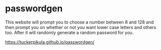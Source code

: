 # passwordgen

This website will prompt you to choose a number between 8 and 128 and then prompt you on whether or not you want lower case letters and others too. After it will randomly generate a random password for you.

https://tuckerpikula.github.io/passwordgen/